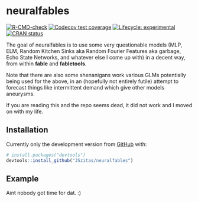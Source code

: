 
<!-- README.md is generated from README.Rmd. Please edit that file -->

# neuralfables

<!-- badges: start -->

[![R-CMD-check](https://github.com/JSzitas/neuralfables/workflows/R-CMD-check/badge.svg)](https://github.com/JSzitas/neuralfables/actions)
[![Codecov test
coverage](https://codecov.io/gh/JSzitas/neuralfables/branch/main/graph/badge.svg)](https://codecov.io/gh/JSzitas/neuralfables?branch=main)
[![Lifecycle:
experimental](https://img.shields.io/badge/lifecycle-experimental-orange.svg)](https://lifecycle.r-lib.org/articles/stages.html#experimental)
[![CRAN
status](https://www.r-pkg.org/badges/version/neuralfables)](https://CRAN.R-project.org/package=neuralfables)
<!-- badges: end -->

The goal of neuralfables is to use some very questionable models (MLP,
ELM, Random Kitchen Sinks aka Random Fourier Features aka garbage, Echo
State Networks, and whatever else I come up with) in a decent way, from
within **fable** and **fabletools**.

Note that there are also some shenanigans work various GLMs potentially
being used for the above, in an (hopefully not entirely futile) attempt
to forecast things like intermittent demand which give other models
aneurysms.

If you are reading this and the repo seems dead, it did not work and I
moved on with my life.

## Installation

Currently only the development version from
[GitHub](https://github.com/) with:

``` r
# install.packages("devtools")
devtools::install_github("JSzitas/neuralfables")
```

## Example

Aint nobody got time for dat. :)
